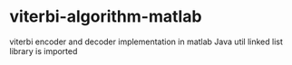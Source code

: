 # viterbi-algorithm-matlab
viterbi encoder and decoder implementation in matlab
Java util linked list library is imported
